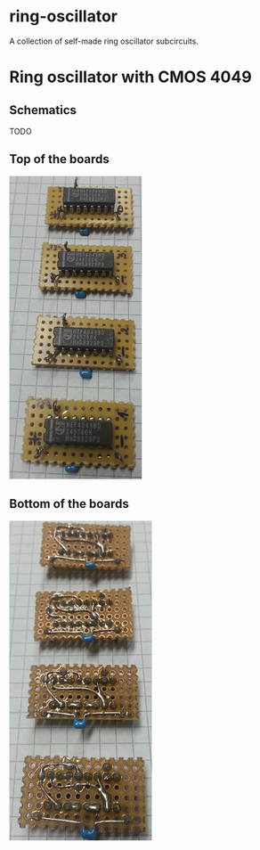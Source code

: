# ring-oscillator
A collection of self-made ring oscillator subcircuits.

# Ring oscillator with CMOS 4049

## Schematics
TODO

## Top of the boards
![Top of the boards](images/top-cmos4049.jpg)

## Bottom of the boards
![Bottom of the boards](images/bottom-cmos4049.jpg)
